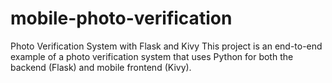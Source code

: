 # mobile-photo-verification
Photo Verification System with Flask and Kivy This project is an end-to-end example of a photo verification system that uses Python for both the backend (Flask) and mobile frontend (Kivy).
